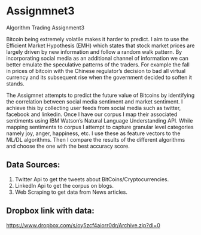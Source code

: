 # Assignmnet3
Algorithm Trading Assignment3

Bitcoin being extremely volatile makes it harder to predict. I aim to use the Efficient Market Hypothesis (EMH) which states that stock market prices are largely driven by new information and follow a random walk pattern. By incorporating social media as an additional channel of information we can better emulate the speculative patterns of the traders. For example the fall in prices of bitcoin with the Chinese regulator’s decision to bad all virtual currency and its subsequent rise when the government decided to soften it stands. 

The Assigmnet attempts to predict the future value of Bitcoins by identifying the correlation between social media sentiment and market sentiment. I achieve this by collecting user feeds from social media such as twitter, facebook and linkedin. Once I have our corpus I map their associated sentiments using IBM Watson’s Natural Language Understanding API. While mapping sentiments to  corpus I attempt to capture granular level categories namely joy, anger, happiness, etc. I use these as feature vectors to the ML/DL algorithms. Then I compare the results of the different algorithms and choose the one with the best accuracy score.


## Data Sources:
1. Twitter Api to get the tweets about BitCoins/Cryptocurrencies.
2. LinkedIn Api to get the corpus on blogs.
3. Web Scraping to get data from News articles.

## Dropbox link with data:
https://www.dropbox.com/s/oy5zcf4aiorr0dr/Archive.zip?dl=0
